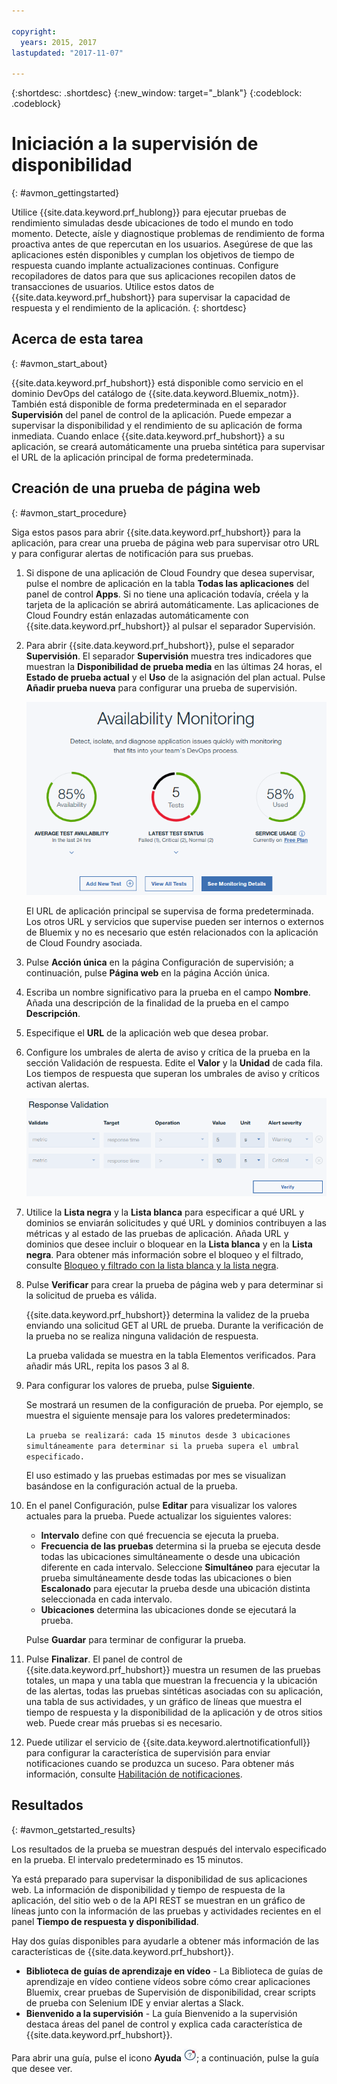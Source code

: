 ```yaml
---

copyright:
  years: 2015, 2017
lastupdated: "2017-11-07"

---
```


{:shortdesc: .shortdesc}
{:new_window: target="_blank"}
{:codeblock: .codeblock}

# Iniciación a la supervisión de disponibilidad
{: #avmon_gettingstarted}

Utilice {{site.data.keyword.prf_hublong}} para ejecutar pruebas de rendimiento simuladas desde ubicaciones de todo el mundo en todo momento. Detecte, aísle y diagnostique problemas de rendimiento de forma proactiva antes de que repercutan en los usuarios. Asegúrese de que las aplicaciones estén disponibles y cumplan los objetivos de tiempo de respuesta cuando implante actualizaciones continuas. Configure recopiladores de datos para que sus aplicaciones recopilen datos de transacciones de usuarios. Utilice estos datos de {{site.data.keyword.prf_hubshort}} para supervisar la capacidad de respuesta y el rendimiento de la aplicación.
{: shortdesc}

## Acerca de esta tarea
{: #avmon_start_about}

{{site.data.keyword.prf_hubshort}} está disponible como servicio en el dominio DevOps del catálogo de {{site.data.keyword.Bluemix_notm}}. También está disponible de forma predeterminada en el separador **Supervisión** del panel de control de la aplicación. Puede empezar a supervisar la disponibilidad y el rendimiento de su aplicación de forma inmediata. Cuando enlace {{site.data.keyword.prf_hubshort}} a su aplicación, se creará automáticamente una prueba sintética para supervisar el URL de la aplicación principal de forma predeterminada.

## Creación de una prueba de página web
{: #avmon_start_procedure}

Siga estos pasos para abrir {{site.data.keyword.prf_hubshort}} para la aplicación, para crear una prueba de página web para supervisar otro URL y para configurar alertas de notificación para sus pruebas.

1.  Si dispone de una aplicación de Cloud Foundry que desea supervisar, pulse el nombre de aplicación en la tabla **Todas las aplicaciones** del panel de control **Apps**. Si no tiene una aplicación todavía, créela y la tarjeta de la aplicación se abrirá automáticamente. Las aplicaciones de Cloud Foundry están enlazadas automáticamente con {{site.data.keyword.prf_hubshort}} al pulsar el separador Supervisión.
2.  Para abrir {{site.data.keyword.prf_hubshort}}, pulse el separador **Supervisión**. El separador **Supervisión** muestra tres indicadores que muestran la **Disponibilidad de prueba media** en las últimas 24 horas, el **Estado de prueba actual** y el **Uso** de la asignación del plan actual. Pulse **Añadir prueba nueva** para configurar una prueba de supervisión.

    ![Separador Supervisión de disponibilidad](images/avmon_tab.png)

    El URL de aplicación principal se supervisa de forma predeterminada. Los otros URL y servicios que supervise pueden ser internos o externos de Bluemix y no es necesario que estén relacionados con la aplicación de Cloud Foundry asociada.

3.  Pulse **Acción única** en la página Configuración de supervisión; a continuación, pulse **Página web** en la página Acción única.
4.  Escriba un nombre significativo para la prueba en el campo **Nombre**. Añada una descripción de la finalidad de la prueba en el campo **Descripción**.
5.  Especifique el **URL** de la aplicación web que desea probar.
6.  Configure los umbrales de alerta de aviso y crítica de la prueba en la sección Validación de respuesta. Edite el **Valor** y la **Unidad** de cada fila. Los tiempos de respuesta que superan los umbrales de aviso y críticos activan alertas.

    ![Sección Validación de respuesta con umbrales de aviso y crítico predeterminados.](images/avmon_webpage_resp_val.png)

7.  Utilice la **Lista negra** y la **Lista blanca** para especificar a qué URL y dominios se enviarán solicitudes y qué URL y dominios contribuyen a las métricas y al estado de las pruebas de aplicación. Añada URL y dominios que desee incluir o bloquear en la **Lista blanca** y en la **Lista negra**. Para obtener más información sobre el bloqueo y el filtrado, consulte [Bloqueo y filtrado con la lista blanca y la lista negra](avmon_whitelist_blacklist.html "Use la lista blanca y la lista negra para determinar a qué recursos se enviarán solicitudes y qué recursos contribuyen a las métricas y al estado de las pruebas de la aplicación. Las listas blancas y las listas negras sólo están disponibles para la página web y para las pruebas de comportamiento programado.").
8.  Pulse **Verificar** para crear la prueba de página web y para determinar si la solicitud de prueba es válida.

    {{site.data.keyword.prf_hubshort}} determina la validez de la prueba enviando una solicitud GET al URL de prueba. Durante la verificación de la prueba no se realiza ninguna validación de respuesta.

    La prueba validada se muestra en la tabla Elementos verificados. Para añadir más URL, repita los pasos 3 al 8.

9.  Para configurar los valores de prueba, pulse **Siguiente**.

    Se mostrará un resumen de la configuración de prueba. Por ejemplo, se muestra el siguiente mensaje para los valores predeterminados:

    `La prueba se realizará: cada 15 minutos desde 3 ubicaciones simultáneamente para determinar si la prueba supera el umbral especificado.`

    El uso estimado y las pruebas estimadas por mes se visualizan basándose en la configuración actual de la prueba.

10. En el panel Configuración, pulse **Editar** para visualizar los valores actuales para la prueba. Puede actualizar los siguientes valores:
    - **Intervalo** define con qué frecuencia se ejecuta la prueba.
    - **Frecuencia de las pruebas** determina si la prueba se ejecuta desde todas las ubicaciones simultáneamente o desde una ubicación diferente en cada intervalo. Seleccione **Simultáneo** para ejecutar la prueba simultáneamente desde todas las ubicaciones o bien **Escalonado** para ejecutar la prueba desde una ubicación distinta seleccionada en cada intervalo.
    - **Ubicaciones** determina las ubicaciones donde se ejecutará la prueba.

    Pulse **Guardar** para terminar de configurar la prueba.

11. Pulse **Finalizar**. El panel de control de {{site.data.keyword.prf_hubshort}} muestra un resumen de las pruebas totales, un mapa y una tabla que muestran la frecuencia y la ubicación de las alertas, todas las pruebas sintéticas asociadas con su aplicación, una tabla de sus actividades, y un gráfico de líneas que muestra el tiempo de respuesta y la disponibilidad de la aplicación y de otros sitios web. Puede crear más pruebas si es necesario.
12. Puede utilizar el servicio de {{site.data.keyword.alertnotificationfull}} para configurar la característica de supervisión para enviar notificaciones cuando se produzca un suceso. Para obtener más información, consulte [Habilitación de notificaciones](avmon_notifications.html "Configurar la característica de supervisión para enviar notificaciones cuando se produzca un suceso.").

## Resultados
{: #avmon_getstarted_results}

Los resultados de la prueba se muestran después del intervalo especificado en la prueba. El intervalo predeterminado es 15 minutos.

Ya está preparado para supervisar la disponibilidad de sus aplicaciones web. La información de disponibilidad y tiempo de respuesta de la aplicación, del sitio web o de la API REST se muestran en un gráfico de líneas junto con la información de las pruebas y actividades recientes en el panel **Tiempo de respuesta y disponibilidad**.

Hay dos guías disponibles para ayudarle a obtener más información de las características de {{site.data.keyword.prf_hubshort}}.

 - **Biblioteca de guías de aprendizaje en vídeo** - La Biblioteca de guías de aprendizaje en vídeo contiene vídeos sobre cómo crear aplicaciones Bluemix, crear pruebas de Supervisión de disponibilidad, crear scripts de prueba con Selenium IDE y enviar alertas a Slack.
 - **Bienvenido a la supervisión** - La guía Bienvenido a la supervisión destaca áreas del panel de control y explica cada característica de {{site.data.keyword.prf_hubshort}}.

Para abrir una guía, pulse el icono **Ayuda** ![icono Ayuda](images/help_icn_white_sml.jpg); a continuación, pulse la guía que desee ver.
